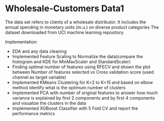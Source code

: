 # Wholesale-Customers Data1

 The data set refers to clients of a wholesale distributor. It includes the annual spending in monetary units (m.u.) on diverse product categories
The dataset downloaded from UCI machine learning repository.

Implementation:
- EDA and any data cleaning
- Implemented Feature Scaling to Normalize the data(compare the histogram and KDE for MinMaxScaler 
and StandardScaler)
- Finding optimal number of features using RFECV and shown the plot between Number of features 
selected vs Cross validation score (used channel as target variable)
- Implemented KMeans Clustering for K=2 to K=15 and based on elbow method identify what is the 
optimum number of clusters
- Implemented PCA with number of original features to answer how much variance is explained by 
first 2 components and by first 4 components and visualize the clusters in the data
- Implemented XGBoost Classifier with 5 Fold CV and report the performance metrics
